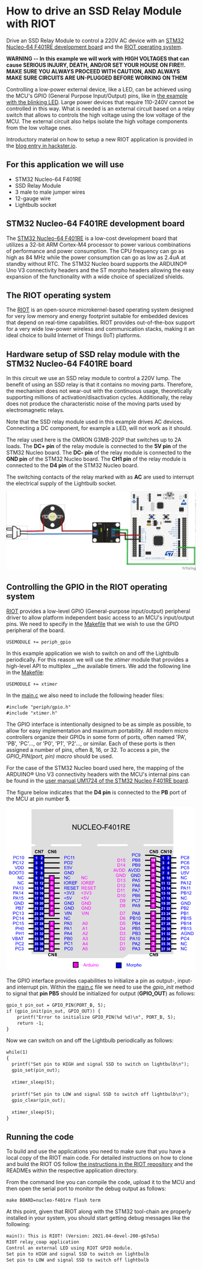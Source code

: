 # How to drive an SSD Relay Module with RIOT

Drive an SSD Relay Module to control a 220V AC device with an [STM32 Nucleo-64 F401RE development board](https://www.st.com/en/evaluation-tools/nucleo-f401re.html) and the [RIOT operating system](https://github.com/RIOT-OS/RIOT).

**WARNING -- In this example we will work with HIGH VOLTAGES that can cause SERIOUS INJURY, DEATH, AND/OR SET YOUR HOUSE ON FIRE!!. MAKE SURE YOU ALWAYS PROCEED WITH CAUTION, AND ALWAYS MAKE SURE CIRCUITS ARE UN-PLUGGED BEFORE WORKING ON THEM**

Controlling a low-power external device, like a LED, can be achieved using the MCU's GPIO (General Purpose Input/Output) pins, like in [the example with the blinking LED](../ledext). Large power devices that require 110-240V cannot be controlled in this way. What is needed is an external circuit based on a relay switch that allows to controls the high voltage using the low voltage of the MCU. The external circuit also helps isolate the high voltage components from the low voltage ones.

Introductory material on how to setup a new RIOT application is provided in the [blog entry in hackster.io](https://www.hackster.io/ichatz/control-external-led-using-riot-os-b626da).

## For this application we will use
- STM32 Nucleo-64 F401RE
- SSD Relay Module
- 3 male to male jumper wires
- 12-gauge wire
- Lightbulb socket

## STM32 Nucleo-64 F401RE development board

The [STM32 Nucleo-64 F401RE](https://www.st.com/en/evaluation-tools/nucleo-f401re.html) is a low-cost development board that utilizes a 32-bit ARM Cortex-M4 processor to power various combinations of performance and power consumption. The CPU frequency can go as high as 84 MHz while the power consumption can go as low as 2.4uA at standby without RTC. The STM32 Nucleo board supports the ARDUINO® Uno V3 connectivity headers and the ST morpho headers allowing the easy expansion of the functionality with a wide choice of specialized shields.

## The RIOT operating system

The [RIOT](https://github.com/RIOT-OS/RIOT) is an open-source microkernel-based operating system designed for very low memory and energy footprint suitable for embedded devices that depend on real-time capabilities. RIOT provides out-of-the-box support for a very wide low-power wireless and communication stacks, making it an ideal choice to build Internet of Things (IoT) platforms.


## Hardware setup of SSD relay module with the STM32 Nucleo-64 F401RE board
In this circuit we use an SSD relay module to control a 220V lump. The benefit of using an SSD relay is that it contains no moving parts. Therefore, the mechanism does not wear-out with the continuous usage, theoretically supporting millions of activation/disactivation cycles. Additionally, the relay does not produce the characteristic noise of the moving parts used by electromagnetic relays.

Note that the SSD relay module used in this example drives AC devices. Connecting a DC component, for example a LED, will not work as it should.

The relay used here is the OMRON G3MB-202P that switches up to 2A loads. The **DC+ pin** of the relay module is connected to the **5V pin** of the STM32 Nucleo board. The **DC- pin** of the relay module is connected to the **GND pin** of the STM32 Nucleo board. The **CH1 pin** of the relay module is connected to the **D4 pin** of the STM32 Nucleo board.

The switching contacts of the relay marked with as **AC** are used to interrupt the electrical supply of the Lightbulb socket.

![Wiring of hardware components](circuit/circuit_bb.png)

## Controlling the GPIO in the RIOT operating system

[RIOT](https://github.com/RIOT-OS/RIOT) provides a low-level GPIO (General-purpose input/output) peripheral driver to allow platform independent basic access to an MCU's input/output pins. We need to specify in the [Makefile](Makefile) that we wish to use the GPIO peripheral of the board.

```
USEMODULE += periph_gpio
```

In this example application we wish to switch on and off the Lightbulb periodically. For this reason we will use the _xtimer_ module that provides a high-level API to multiplex __the available timers. We add the following line in the [Makefile](Makefile):

```
USEMODULE += xtimer
```

In the [main.c](main.c) we also need to include the following header files:

```
#include "periph/gpio.h"
#include "xtimer.h"
```

The GPIO interface is intentionally designed to be as simple as possible, to allow for easy implementation and maximum portability. All modern micro controllers organize their GPIOs in some form of ports, often named 'PA', 'PB', 'PC'..., or 'P0', 'P1', 'P2'..., or similar. Each of these ports is then assigned a number of pins, often 8, 16, or 32. To access a pin, the _GPIO_PIN(port, pin) macro_ should be used.

For the case of the STM32 Nucleo board used here, the mapping of the ARDUINO® Uno V3 connectivity headers with the MCU's internal pins can be found in the [user manual UM1724 of the STM32 Nucleo F401RE board](https://www.st.com/resource/en/user_manual/dm00105823-stm32-nucleo64-boards-mb1136-stmicroelectronics.pdf).

The figure below indicates that the **D4 pin** is connected to the **PB** port of the MCU at pin number **5**.

![ARDUINO® connectors on NUCLEO-F401RE](../temperature_humidity/slides/fig/pinouts.png)


The GPIO interface provides capabilities to initialize a pin as output-, input- and interrupt pin. Within the [main.c](main.c) file we need to use the _gpio_init_ method to signal that **pin PB5** should be initialized for output (**GPIO_OUT**) as follows:


```
gpio_t pin_out = GPIO_PIN(PORT_B, 5);
if (gpio_init(pin_out, GPIO_OUT)) {
    printf("Error to initialize GPIO_PIN(%d %d)\n", PORT_B, 5);
    return -1;
}
```

Now we can switch on and off the Lightbulb periodically as follows:

```
while(1)
{
  printf("Set pin to HIGH and signal SSD to switch on lightbulb\n");
  gpio_set(pin_out);

  xtimer_sleep(5);

  printf("Set pin to LOW and signal SSD to switch off lightbulb\n");
  gpio_clear(pin_out);

  xtimer_sleep(5);
}
```


## Running the code

To build and use the applications you need to make sure that you have a local copy of the RIOT main code. For detailed instructions on how to clone and build the RIOT OS follow [the instructions in the RIOT repository](https://github.com/RIOT-OS/RIOT/blob/master/README.md#getting-started) and the READMEs within the respective application directory.

From the command line you can compile the code, upload it to the MCU and then open the serial port to monitor the debug output as follows:

```
make BOARD=nucleo-f401re flash term
```

At this point, given that RIOT along with the STM32 tool-chain are properly installed in your system, you should start getting debug messages like the following:

```
main(): This is RIOT! (Version: 2021.04-devel-200-g67e5a)
RIOT relay_coap application
Control an external LED using RIOT GPIO module.
Set pin to HIGH and signal SSD to switch on lightbulb
Set pin to LOW and signal SSD to switch off lightbulb
```
